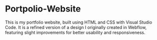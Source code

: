 # Portpolio-Website
This is my portfolio website, built using HTML and CSS with Visual Studio Code. It is a refined version of a design I originally created in Webflow, featuring slight improvements for better usability and responsiveness.
